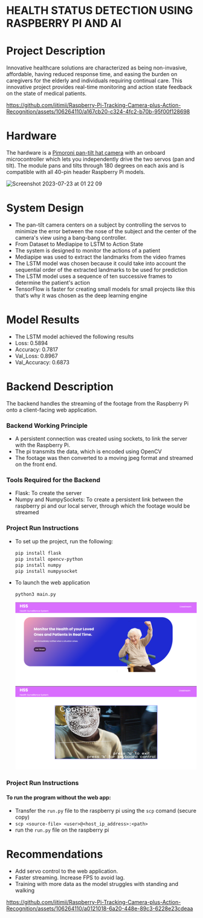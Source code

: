 # HEALTH STATUS DETECTION USING RASPBERRY PI AND AI

# Project Description

Innovative healthcare solutions are characterized as being non-invasive, affordable, having reduced response time, and easing the burden on caregivers for the elderly and individuals requiring continual care. This innovative project provides real-time monitoring and action state feedback on the state of medical patients. 

https://github.com/iitimii/Raspberry-Pi-Tracking-Camera-plus-Action-Recognition/assets/106264110/a167cb20-c324-4fc2-b70b-95f00f128698

# Hardware
The hardware is a [Pimoroni pan-tilt hat camera](https://shop.pimoroni.com/products/pan-tilt-hat?variant=22408353287) with an onboard microcontroller which lets you independently drive the two servos (pan and tilt). The module pans and tilts through 180 degrees on each axis and is compatible with all 40-pin header Raspberry Pi models.

<img width="454" alt="Screenshot 2023-07-23 at 01 22 09" src="https://github.com/iitimii/Raspberry-Pi-Tracking-Camera-plus-Action-Recognition/assets/44223263/7430d87b-722b-434a-8158-15253fff86fa">

# System Design
- The pan-tilt camera centers on a subject by controlling the servos to minimize the error between the nose of the subject and the center of the camera's view using a bang-bang controller.
- From Dataset to Mediapipe to LSTM to Action State
- The system is designed to monitor the actions of a patient
- Mediapipe was used to extract the landmarks from the video frames 
- The LSTM model was chosen because it could take into account the sequential order of the extracted landmarks to be used for prediction
- The LSTM model uses a sequence of ten successive frames to determine the patient's action
- TensorFlow is faster for creating small models for small projects like this that’s why it was chosen as the deep learning engine

# Model Results
- The LSTM model achieved the following results
- Loss: 0.5894
- Accuracy: 0.7817
- Val_Loss: 0.8967
- Val_Accuracy: 0.6873

# Backend Description
The backend handles the streaming of the footage from the Raspberry Pi onto a client-facing web application.

### Backend Working Principle
- A persistent connection was created using sockets, to link the server with the Raspberry Pi.
- The pi transmits the data, which is encoded using OpenCV
- The footage was then converted to a moving jpeg format and streamed on the front end.
  
### Tools Required for the Backend
- Flask: To create the server
- Numpy and NumpySockets: To create a persistent link between the raspberry pi and our local server, through which the footage would be streamed
  
### Project Run Instructions
- To set up the project, run the following:
  ```
  pip install flask
  pip install opencv-python
  pip install numpy
  pip install numpysocket
  ```
- To launch the web application
  ```
  python3 main.py
  ```
  ![Home page](home.png)
  ![Working model](./web-screenshot.jpg)

### Project Run Instructions
#### To run the program without the web app:
- Transfer the ```run.py``` file to the raspberry pi using the ```scp``` comand (secure copy)
- ```scp <source-file> <user>@<host_ip_address>:<path> ```
- run the ```run.py``` file on the raspberry pi

# Recommendations
- Add servo control to the web application.
- Faster streaming. Increase FPS to avoid lag.
- Training with more data as the model struggles with standing and walking

https://github.com/iitimii/Raspberry-Pi-Tracking-Camera-plus-Action-Recognition/assets/106264110/a0121018-6a20-448e-89c3-6228e23cdeaa


